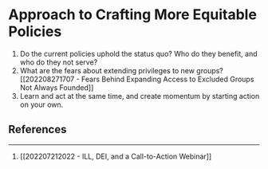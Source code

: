 # Approach to Crafting More Equitable Policies

1. Do the current policies uphold the status quo? Who do they benefit, and who do they not serve?
2. What are the fears about extending privileges to new groups? [[202208271707 - Fears Behind Expanding Access to Excluded Groups Not Always Founded]]
3. Learn and act at the same time, and create momentum by starting action on your own.


## References
---
1. [[202207212022 - ILL, DEI, and a Call-to-Action Webinar]]